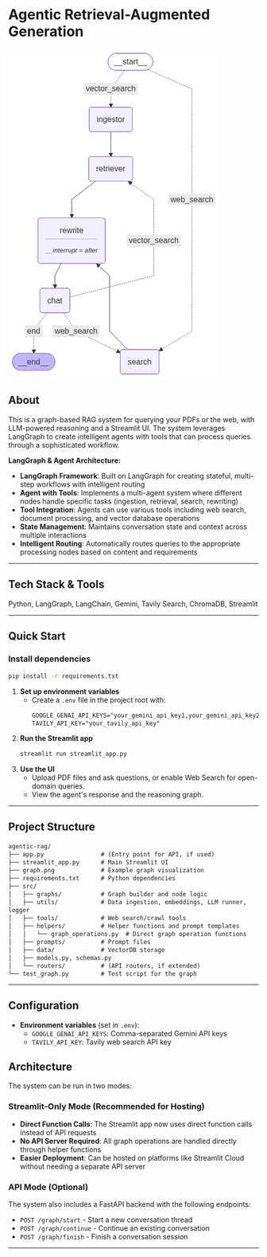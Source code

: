 # Agentic Retrieval-Augmented Generation

![Agentic RAG Flow](graph.png)

## About

This is a graph-based RAG system for querying your PDFs or the web, with LLM-powered reasoning and a Streamlit UI. The system leverages LangGraph to create intelligent agents with tools that can process queries through a sophisticated workflow.

**LangGraph & Agent Architecture:**
- **LangGraph Framework**: Built on LangGraph for creating stateful, multi-step workflows with intelligent routing
- **Agent with Tools**: Implements a multi-agent system where different nodes handle specific tasks (ingestion, retrieval, search, rewriting)
- **Tool Integration**: Agents can use various tools including web search, document processing, and vector database operations
- **State Management**: Maintains conversation state and context across multiple interactions
- **Intelligent Routing**: Automatically routes queries to the appropriate processing nodes based on content and requirements

---

## Tech Stack & Tools

Python, LangGraph, LangChain, Gemini, Tavily Search, ChromaDB, Streamlit

---

## Quick Start

### Install dependencies
```bash
pip install -r requirements.txt
```

1. **Set up environment variables**
   - Create a `.env` file in the project root with:
     ```env
     GOOGLE_GENAI_API_KEYS="your_gemini_api_key1,your_gemini_api_key2"
     TAVILY_API_KEY="your_tavily_api_key"
     ```
2. **Run the Streamlit app**
   ```bash
   streamlit run streamlit_app.py
   ```
3. **Use the UI**
   - Upload PDF files and ask questions, or enable Web Search for open-domain queries.
   - View the agent's response and the reasoning graph.

---

## Project Structure

```
agentic-rag/
├── app.py                # (Entry point for API, if used)
├── streamlit_app.py      # Main Streamlit UI
├── graph.png             # Example graph visualization
├── requirements.txt      # Python dependencies
├── src/
│   ├── graphs/           # Graph builder and node logic
│   ├── utils/            # Data ingestion, embeddings, LLM runner, logger
│   ├── tools/            # Web search/crawl tools
│   ├── helpers/          # Helper functions and prompt templates
│   │   └── graph_operations.py  # Direct graph operation functions
│   ├── prompts/          # Prompt files
│   ├── data/             # VectorDB storage
│   ├── models.py, schemas.py
│   └── routers/          # (API routers, if extended)
└── test_graph.py         # Test script for the graph
```

---

## Configuration

- **Environment variables** (set in `.env`):
  - `GOOGLE_GENAI_API_KEYS`: Comma-separated Gemini API keys
  - `TAVILY_API_KEY`: Tavily web search API key

## Architecture

The system can be run in two modes:

### Streamlit-Only Mode (Recommended for Hosting)
- **Direct Function Calls**: The Streamlit app now uses direct function calls instead of API requests
- **No API Server Required**: All graph operations are handled directly through helper functions
- **Easier Deployment**: Can be hosted on platforms like Streamlit Cloud without needing a separate API server

### API Mode (Optional)
The system also includes a FastAPI backend with the following endpoints:
- `POST /graph/start` - Start a new conversation thread
- `POST /graph/continue` - Continue an existing conversation
- `POST /graph/finish` - Finish a conversation session

---